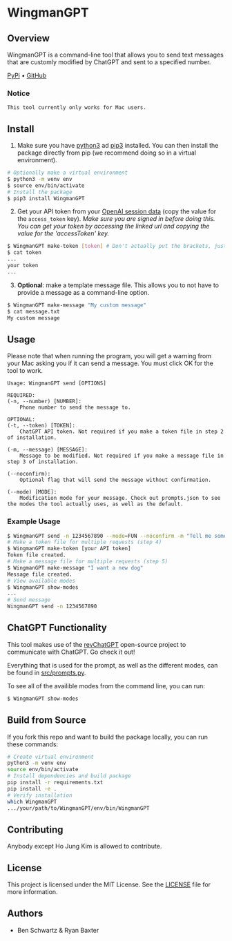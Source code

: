 # WingmanGPT

## Overview
WingmanGPT is a command-line tool that allows you to send text messages that are customly modified by ChatGPT and sent to a specified number. 

[PyPi](https://pypi.org/project/WingmanGPT/) • [GitHub](https://github.com/btschwartz12/WingmanGPT/)

### Notice
`This tool currently only works for Mac users.`

## Install

1. Make sure you have [python3](https://wiki.python.org/moin/BeginnersGuide/Download) ad [pip3](https://pip.pypa.io/en/stable/installation/) installed. You can then install the package directly from pip (we recommend doing so in a virtual environment).

```bash
# Optionally make a virtual environment
$ python3 -m venv env
$ source env/bin/activate
# Install the package
$ pip3 install WingmanGPT
```

2. Get your API token from your [OpenAI session data](https://chat.openai.com/api/auth/session) (copy the value for the `access_token` key). *Make sure you are signed in before doing this. You can get your token by accessing the linked url and copying the value for the 'accessToken' key.*

```bash
$ WingmanGPT make-token [token] # Don't actually put the brackets, just the token 
$ cat token
...
your token
...
```
3. **Optional**: make a template message file. This allows you to not have to provide a message as a command-line option.

```bash
$ WingmanGPT make-message "My custom message"
$ cat message.txt
My custom message
```




## Usage

Please note that when running the program, you will get a warning from your Mac asking you if it can send a message. You must click OK for the tool to work.

```
Usage: WingmanGPT send [OPTIONS]

REQUIRED:
(-n, --number) [NUMBER]: 
    Phone number to send the message to.

OPTIONAL:
(-t, --token) [TOKEN]: 
    ChatGPT API token. Not required if you make a token file in step 2 of installation.

(-m, --message) [MESSAGE]: 
    Message to be modified. Not required if you make a message file in step 3 of installation.

(--noconfirm): 
    Optional flag that will send the message without confirmation.

(--mode) [MODE]: 
    Modification mode for your message. Check out prompts.json to see the modes the tool actually uses, as well as the default.
```
### Example Usage

```bash
$ WingmanGPT send -n 1234567890 --mode=FUN --noconfirm -m "Tell me something about dogs" -t [your API token]
# Make a token file for multiple requests (step 4)
$ WingmanGPT make-token [your API token]
Token file created.
# Make a message file for multiple requests (step 5)
$ WingmanGPT make-message "I want a new dog"
Message file created.
# View available modes
$ WingmanGPT show-modes
...
# Send message
WingmanGPT send -n 1234567890
```

## ChatGPT Functionality

This tool makes use of the [revChatGPT](https://github.com/acheong08/ChatGPT) open-source project to communicate with ChatGPT. Go check it out!

Everything that is used for the prompt, as well as the different modes, can be found in [src/prompts.py](src/prompts.py). 

To see all of the availible modes from the command line, you can run:

```bash
$ WingmanGPT show-modes
```

## Build from Source

If you fork this repo and want to build the package locally, you can run these commands:

```bash
# Create virtual environment
python3 -m venv env
source env/bin/activate
# Install dependencies and build package
pip install -r requirements.txt
pip install -e .
# Verify installation
which WingmanGPT
.../your/path/to/WingmanGPT/env/bin/WingmanGPT
```

## Contributing

Anybody except Ho Jung Kim is allowed to contribute.

## License
This project is licensed under the MIT License. See the [LICENSE](LICENSE) file for more information.

## Authors
- Ben Schwartz & Ryan Baxter

